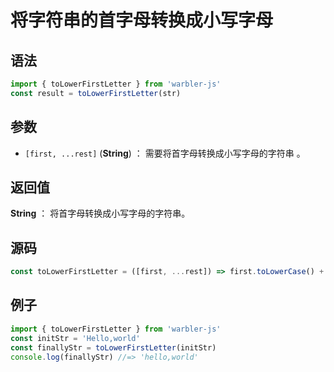 

# 将字符串的首字母转换成小写字母

## 语法


```js
import { toLowerFirstLetter } from 'warbler-js'
const result = toLowerFirstLetter(str)
```

## 参数

- `[first, ...rest]` (**String**) ： 需要将首字母转换成小写字母的字符串 。

## 返回值

**String** ： 将首字母转换成小写字母的字符串。

## 源码

```js
const toLowerFirstLetter = ([first, ...rest]) => first.toLowerCase() + rest.join('');
```

## 例子

```js
import { toLowerFirstLetter } from 'warbler-js'
const initStr = 'Hello,world'
const finallyStr = toLowerFirstLetter(initStr)
console.log(finallyStr) //=> 'hello,world'
```